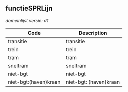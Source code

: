 ## functieSPRLijn

*domeinlijst versie: d1* 

 |Code |Description	|
|	---	|	---	|
| transitie | transitie |
| trein | trein |
| tram | tram |
| sneltram | sneltram |
| niet-bgt | niet-bgt |
| niet-bgt:(haven)kraan | niet-bgt: (haven)kraan |
